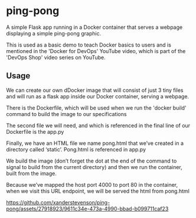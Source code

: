 # ping-pong

A simple Flask app running in a Docker container that serves a webpage displaying a simple ping-pong graphic.

This is used as a basic demo to teach Docker basics to users and is mentioned in the 'Docker for DevOps' YouTube video, which is part of the 'DevOps Shop' video series on YouTube.

## Usage

We can create our own dDocker image that will consist of just 3 tiny files and will run as a flask app inside our Docker container, serving a webpage.

There is the Dockerfile, which will be used when we run the 'docker build' command to build the image to our specifications

The second file we will need, and which is referenced in the final line of our Dockerfile is the app.py

Finally, we have an HTML file we name pong.html that we’ve created in a directory called ‘static’. Pong.html is referenced in app.py


We build the image (don’t forget the dot at the end of the command to signal to build from the current directory) and then we run the container, built from the image.

Because we’ve mapped the host port 4000 to port 80 in the container, when we visit this URL endpoint, we will be served the html from pong.html



https://github.com/xanderstevenson/ping-pong/assets/27918923/9611c34e-473a-4990-bbad-b099711caf23

